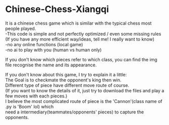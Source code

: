 # Chinese-Chess-Xiangqi

It is a chinese chess game which is similar with the typical chess most people played.  
    -This code is simple and not perfectly optimized / even some missing rules  
        (If you have any more efficient way/ideas, tell me! I really want to know)  
    -no any online functions (local game)  
    -no ai to play with you (human vs human only)  

If you don't know which pieces refer to which class, you can find the img file recognise the name and its appearance.  

If you don't know about this game, I try to explain it a little:   
    The Goal is to checkmate the opponent's king then win.  
    Different type of piece have different move route of course.   
        (If you want to know the details of it, just try to download the files and play a few moves with each pieces.)  
    I believe the most complicated route of piece is the 'Cannon'(class name of .py is 'Boom' lol) which   
        need a intermediary(teammates/opponents' pieces) to capture the opponents.  
